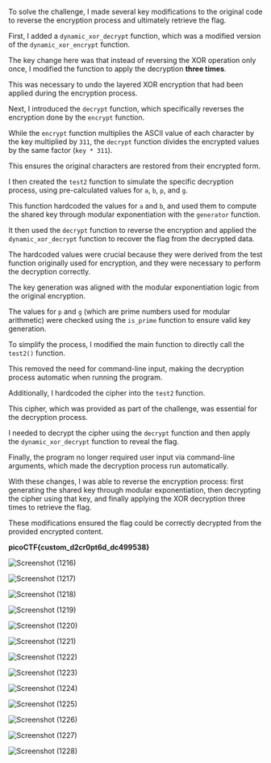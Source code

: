 To solve the challenge, I made several key modifications to the original code to reverse the encryption process and ultimately retrieve the flag.

First, I added a `dynamic_xor_decrypt` function, which was a modified version of the `dynamic_xor_encrypt` function.

The key change here was that instead of reversing the XOR operation only once, I modified the function to apply the decryption **three times**.

This was necessary to undo the layered XOR encryption that had been applied during the encryption process.

Next, I introduced the `decrypt` function, which specifically reverses the encryption done by the `encrypt` function.

While the `encrypt` function multiplies the ASCII value of each character by the key multiplied by `311`, the `decrypt` function divides the encrypted values by the same factor (`key * 311`).

This ensures the original characters are restored from their encrypted form.

I then created the `test2` function to simulate the specific decryption process, using pre-calculated values for `a`, `b`, `p`, and `g`.

This function hardcoded the values for `a` and `b`, and used them to compute the shared key through modular exponentiation with the `generator` function.

It then used the `decrypt` function to reverse the encryption and applied the `dynamic_xor_decrypt` function to recover the flag from the decrypted data.

The hardcoded values were crucial because they were derived from the test function originally used for encryption, and they were necessary to perform the decryption correctly.

The key generation was aligned with the modular exponentiation logic from the original encryption.

The values for `p` and `g` (which are prime numbers used for modular arithmetic) were checked using the `is_prime` function to ensure valid key generation.

To simplify the process, I modified the main function to directly call the `test2()` function.

This removed the need for command-line input, making the decryption process automatic when running the program.

Additionally, I hardcoded the cipher into the `test2` function.

This cipher, which was provided as part of the challenge, was essential for the decryption process.

I needed to decrypt the cipher using the `decrypt` function and then apply the `dynamic_xor_decrypt` function to reveal the flag.

Finally, the program no longer required user input via command-line arguments, which made the decryption process run automatically.

With these changes, I was able to reverse the encryption process: first generating the shared key through modular exponentiation, then decrypting the cipher using that key, and finally applying the XOR decryption three times to retrieve the flag.

These modifications ensured the flag could be correctly decrypted from the provided encrypted content.

**picoCTF{custom_d2cr0pt6d_dc499538}** 

![Screenshot (1216)](https://github.com/user-attachments/assets/0b65ef80-f61d-4267-91ac-48da36b77644)


![Screenshot (1217)](https://github.com/user-attachments/assets/a56f4c2f-efcb-4894-933f-e1791acc289b)


![Screenshot (1218)](https://github.com/user-attachments/assets/8e861eca-8ced-4559-a022-5e20c0e12400)


![Screenshot (1219)](https://github.com/user-attachments/assets/b02d627f-89f2-4518-9035-524d44b3df6e)


![Screenshot (1220)](https://github.com/user-attachments/assets/a3dfb19f-f7e8-40a9-a659-8d0b7be22d11)


![Screenshot (1221)](https://github.com/user-attachments/assets/fa50be13-5565-4883-8d59-fd7f9fed7c7e)


![Screenshot (1222)](https://github.com/user-attachments/assets/9aeee04f-bb89-4fe1-ac3b-51180d3a823a)


![Screenshot (1223)](https://github.com/user-attachments/assets/cb12b0ff-406d-49c3-bf59-7d6d728dc35d)


![Screenshot (1224)](https://github.com/user-attachments/assets/264603fd-0fcd-4a08-b36a-fce77ddfbbf4)


![Screenshot (1225)](https://github.com/user-attachments/assets/b71dcf51-3b48-4186-973a-95c959177d2a)


![Screenshot (1226)](https://github.com/user-attachments/assets/5273cb26-0986-4add-860d-d5a855e43346)


![Screenshot (1227)](https://github.com/user-attachments/assets/d70d3453-63e6-4534-936f-c41e20e0c904)


![Screenshot (1228)](https://github.com/user-attachments/assets/e259489c-aa11-4a20-ac0d-d60ea706a443)
